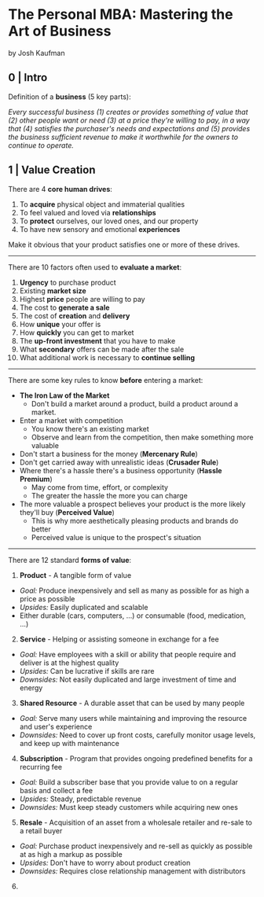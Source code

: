 # The Personal MBA: Mastering the Art of Business
by Josh Kaufman


## 0 | Intro
Definition of a **business** (5 key parts):

_Every successful business (1) creates or provides something of value that (2) other people want or need (3) at a price they're willing to pay, in a way that (4) satisfies the purchaser's needs and expectations and (5) provides the business sufficient revenue to make it worthwhile for the owners to continue to operate._

## 1 | Value Creation

There are 4 **core human drives**:
1. To **acquire** physical object and immaterial qualities
2. To feel valued and loved via **relationships**
3. To **protect** ourselves, our loved ones, and our property
4. To have new sensory and emotional **experiences**

Make it obvious that your product satisfies one or more of these drives.
___
There are 10 factors often used to **evaluate a market**:
1. **Urgency** to purchase product
2. Existing **market size**
3. Highest **price** people are willing to pay
4. The cost to **generate a sale**
5. The cost of **creation** and **delivery**
6. How **unique** your offer is
7. How **quickly** you can get to market
8. The **up-front investment** that you have to make
9. What **secondary** offers can be made after the sale
10. What additional work is necessary to **continue selling**
___
There are some key rules to know **before** entering a market:
- **The Iron Law of the Market**
  - Don't build a market around a product, build a product around a market.
- Enter a market with competition
  - You know there's an existing market
  - Observe and learn from the competition, then make something more valuable
- Don't start a business for the money (**Mercenary Rule**)
- Don't get carried away with unrealistic ideas (**Crusader Rule**)
- Where there's a hassle there's a business opportunity (**Hassle Premium**)
  - May come from time, effort, or complexity
  - The greater the hassle the more you can charge
- The more valuable a prospect believes your product is the more likely they'll buy (**Perceived Value**)
  - This is why more aesthetically pleasing products and brands do better
  - Perceived value is unique to the prospect's situation
___
There are 12 standard **forms of value**:
1. **Product** - A tangible form of value
  - *Goal:* Produce inexpensively and sell as many as possible for as high a price as possible
  - *Upsides:* Easily duplicated and scalable
  - Either durable (cars, computers, ...) or consumable (food, medication, ...)
2. **Service** - Helping or assisting someone in exchange for a fee
  - *Goal:* Have employees with a skill or ability that people require and deliver is at the highest quality
  - *Upsides:* Can be lucrative if skills are rare
  - *Downsides:* Not easily duplicated and large investment of time and energy
3. **Shared Resource** - A durable asset that can be used by many people
  - *Goal:* Serve many users while maintaining and improving the resource and user's experience
  - *Downsides:* Need to cover up front costs, carefully monitor usage levels, and keep up with maintenance
4. **Subscription** - Program that provides ongoing predefined benefits for a recurring fee
  - *Goal:* Build a subscriber base that you provide value to on a regular basis and collect a fee
  - *Upsides:* Steady, predictable revenue
  - *Downsides:* Must keep steady customers while acquiring new ones
5. **Resale** - Acquisition of an asset from a wholesale retailer and re-sale to a retail buyer
  - *Goal:* Purchase product inexpensively and re-sell as quickly as possible at as high a markup as possible
  - *Upsides:* Don't have to worry about product creation
  - *Downsides:* Requires close relationship management with distributors
6. 

